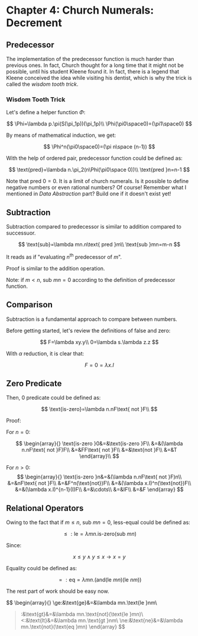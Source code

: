 # Chapter 4: Church Numerals: Decrement

## Predecessor

The implementation of the predecessor function is much harder than previous ones. In fact, Church thought for a long time that it might not be possible, until his student Kleene found it. In fact, there is a legend that Kleene conceived the idea while visiting his dentist, which is why the trick is called the _wisdom tooth trick_.


### Wisdom Tooth Trick

Let's define a helper function $\Phi$:

$$
\Phi=\lambda p.\pi(S(\pi_1p))(\pi_1p)\\
\Phi(\pi0\space0)=(\pi1\space0)
$$

By means of mathematical induction, we get:

$$
\Phi^n(\pi0\space0)=(\pi n\space (n-1))
$$

With the help of ordered pair, predecessor function could be defined as:

$$
\text{pred}=\lambda n.\pi_2(n\Phi(\pi0\space 0))\\
\text{pred }n=n-1
$$

Note that $\text{pred }0=0$. It is a limit of church numerals. Is it possible to define negative numbers or even rational numbers? Of course! Remember what I mentioned in _Data Abstraction_ part? Build one if it doesn't exist yet!


## Subtraction


Subtraction compared to predecessor is similar to addition compared to successuor.

$$
\text{sub}=\lambda mn.n\text{ pred }m\\
\text{sub }mn=m-n
$$

It reads as if "evaluating $n^\text{th}$ predecessor of $m$".

Proof is similar to the addition operation.

Note: if $m<n$, $\text{sub }mn=0$ according to the definition of predecessor function.

## Comparison

Subtraction is a fundamental approach to compare between numbers.

Before getting started, let's review the definitions of false and zero:

$$
F=\lambda xy.y\\
0=\lambda s.\lambda z.z
$$

With $\alpha$ reduction, it is clear that:

$$
F=0=\lambda x.I
$$


## Zero Predicate

Then, $0$ predicate could be defined as:


$$
\text{is-zero}=\lambda n.nF\text{ not }F\\
$$

Proof:

For $n=0$:

$$
\begin{array}{}
\text{is-zero }0&=&\text{is-zero }F\\
&=&(\lambda n.nF\text{ not }F)F\\
&=&FF\text{ not }F\\
&=&\text{not }F\\
&=&T
\end{array}\\
$$

For $n>0$:
$$
\begin{array}{}
\text{is-zero }n&=&(\lambda n.nF\text{ not }F)n\\
&=&nF\text{ not }F\\
&=&F^n(\text{not})F\\
&=&(\lambda x.I)^n(\text{not})F\\
&=&(\lambda x.I)^{n-1}(I)F\\
&=&\cdots\\
&=&IF\\
&=&F
\end{array}
$$

## Relational Operators

Owing to the fact that if $m\leq n$, $\text{sub }mn=0$, less-equal could be defined as:

$$
\le:\text{le}=\lambda mn.\text{is-zero}(\text{sub }mn)
$$

Since:

$$
x\le y\land y \le x \rightarrow x=y 
$$

Equality could be defined as:

$$
=:\text{eq}=\lambda mn.(\text{and}(\text{le }mn)(\text{le }nm))
$$

The rest part of work should be easy now.


$$
\begin{array}{}
\ge:&\text{ge}&=&\lambda mn.\text{le }nm\\
>:&\text{gt}&=&\lambda mn.\text{not}(\text{le }mn)\\
<:&\text{lt}&=&\lambda mn.\text{gt }nm\\
\ne:&\text{ne}&=&\lambda mn.\text{not}(\text{eq }mn)
\end{array}
$$